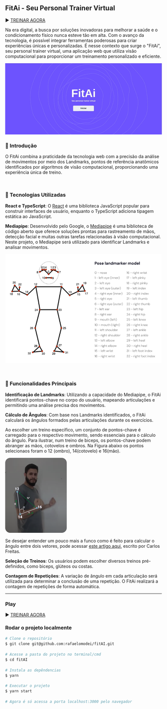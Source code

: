 ## FitAi - Seu Personal Trainer Virtual

▶  [TREINAR AGORA](https://fit-ai-sigma.vercel.app/)

Na era digital, a busca por soluções inovadoras para melhorar a saúde e o condicionamento físico nunca esteve tão em alta. Com o avanço da tecnologia, é possível integrar ferramentas poderosas para criar experiências únicas e personalizadas. É nesse contexto que surge o "FitAi", seu personal trainer virtual, uma aplicação web que utiliza visão computacional para proporcionar um treinamento personalizado e eficiente.

<img src="https://github.com/rafaelomodei/fitAI/blob/master/readme/gif.gif" alt="gif FitAi">

### 📖 Introdução
O FitAi combina a praticidade da tecnologia web com a precisão da análise de movimentos por meio dos Landmarks, pontos de referência anatômicos identificados por algoritmos de visão computacional, proporcionando uma experiência única de treino.

‎ 

### 🧰 Tecnologias Utilizadas
**React e TypeScript**: O [React](https://react.dev/) é uma biblioteca JavaScript popular para construir interfaces de usuário, enquanto o TypeScript adiciona tipagem estática ao JavaScript.

**Mediapipe**: Desenvolvido pelo Google, o [Mediapipe](https://developers.google.com/mediapipe) é uma biblioteca de código aberto que oferece soluções prontas para rastreamento de mãos, detecção facial e muitas outras tarefas relacionadas à visão computacional. Neste projeto, o Mediapipe será utilizado para identificar Landmarks e analisar movimentos.

<img src="https://github.com/rafaelomodei/fitAI/blob/master/readme/Pose_landmarker_model.png" alt="Pose landmarker">

‎ 


### 💪 Funcionalidades Principais
**Identificação de Landmarks**: Utilizando a capacidade do Mediapipe, o FitAi identificará pontos-chave no corpo do usuário, mapeando articulações e permitindo uma análise precisa dos movimentos.

**Cálculo de Ângulos**: Com base nos Landmarks identificados, o FitAi calculará os ângulos formados pelas articulações durante os exercícios.

Ao escolher um treino específico, um conjunto de pontos-chave é carregado para o respectivo movimento, sendo essenciais para o cálculo do ângulo. Para ilustrar, num treino de biceps, os pontos-chave podem abranger as mãos, cotovelos e ombros. Na Figura abaixo os pontos selecionaos foram o 12 (ombro), 14(cotovelo) e 16(mão).

<img src="https://github.com/rafaelomodei/fitAI/blob/master/readme/pose_angle.png" alt="Pose graus">

Se desejar entender um pouco mais a funco como é feito para calcular o ângulo entre dois vetores, pode acessar [este artigo aqui](https://www.docentes.univasf.edu.br/carlos.freitas/geometria_analitica/angulo.php), escrito por Carlos Freitas.

**Seleção de Treinos**: Os usuários podem escolher diversos treinos pré-definidos, como biceps, glúteos ou costas.

**Contagem de Repetições**: A variação de ângulo em cada articulação será utilizada para determinar a conclusão de uma repetição. O FitAi realizará a contagem de repetições de forma automática.

---
### Play

▶  [TREINAR AGORA](https://fit-ai-sigma.vercel.app/)

### Rodar o projeto localmente

```bash
# Clone o repositório
$ git clone git@github.com:rafaelomodei/fitAI.git

# Acesse a pasta do projeto no terminal/cmd
$ cd fitAI

# Instala as depêndencias
$ yarn

# Executar o projeto
$ yarn start

# Agora é só acessa a porta localhost:3000 pelo navegador
```


